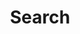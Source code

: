 ---
title: 'Search'
description: 'Search all Articles'
seoTitle: 'Search | Creek'
seoDescription: ''
layout: '../layouts/SearchLayout.astro'
---
